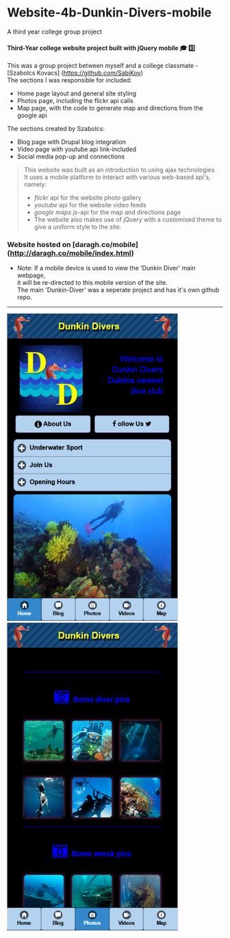 # Website-4b-Dunkin-Divers-mobile
A third year college group project  


#### Third-Year college website project built with jQuery mobile :mortar_board: :three:  

This was a group project between myself and a college classmate - [Szabolcs Kovacs] (https://github.com/SabiKov)  
The sections I was responsible for included:  
- Home page layout and general site styling
- Photos page, including the flickr api calls
- Map page, with the code to generate map and directions from the google api  

The sections created by Szabolcs:  
- Blog page with Drupal blog integration
- Video page with youtube api link-included
- Social media pop-up and connections

> This website was built as an introduction to using ajax technologies  
> It uses a mobile platform to interact with various web-based api's, namely:
> * _flickr_ api for the website photo gallery
> * _youtube_ api for the website video feeds
> * _google maps_ js-api for the map and directions page
> * The website also makes use of jQuery with a customised theme to give a uniform style to the site.  

### Website hosted on [daragh.co/mobile] (http://daragh.co/mobile/index.html)
* Note: If a mobile device is used to view the 'Dunkin Diver' main webpage,  
it will be re-directed to this mobile version of the site.  
The main 'Dunkin-Diver' was a seperate project and has it's own github repo.

<hr />
<img src="https://github.com/daraghwalshe/Website-4b-Dunkin-Divers-mobile/blob/master/dd_home.PNG" width="400"> 
<img src="https://github.com/daraghwalshe/Website-4b-Dunkin-Divers-mobile/blob/master/dd_photos.PNG" width="400">



